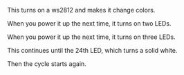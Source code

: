 This turns on a ws2812 and makes it change colors.

When you power it up the next time, it turns on two LEDs.

When you power it up the next time, it turns on three LEDs.

This continues until the 24th LED, which turns a solid white.

Then the cycle starts again.
